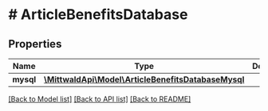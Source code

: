 # # ArticleBenefitsDatabase

## Properties

Name | Type | Description | Notes
------------ | ------------- | ------------- | -------------
**mysql** | [**\MittwaldApi\Model\ArticleBenefitsDatabaseMysql**](ArticleBenefitsDatabaseMysql.md) |  | [optional]

[[Back to Model list]](../../README.md#models) [[Back to API list]](../../README.md#endpoints) [[Back to README]](../../README.md)
